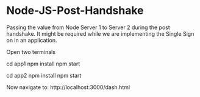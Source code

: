 # Node-JS-Post-Handshake

Passing the value from Node Server 1 to Server 2 during the post handshake. It might be required while we are implementing the Single Sign on in an application.


Open two terminals

cd app1
npm install
npm start


cd app2
npm install
npm start

Now navigate to: http://localhost:3000/dash.html